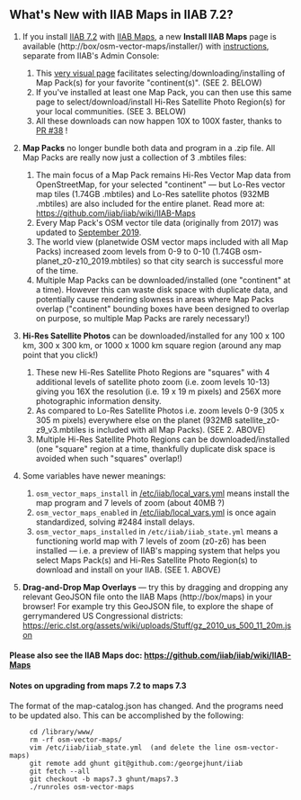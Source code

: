 ## What's New with IIAB Maps in IIAB 7.2?

1. If you install [IIAB 7.2](https://github.com/iiab/iiab/wiki/IIAB-7.2-Release-Notes) with [IIAB Maps](https://github.com/iiab/iiab/wiki/IIAB-Maps), a new **Install IIAB Maps** page is available (http://box/osm-vector-maps/installer/) with [instructions](https://github.com/iiab/iiab/wiki/IIAB-Maps#how-do-i-install-map-packs-and-satellite-photo-regions-on-iiab-72-), separate from IIAB's Admin Console:
   1. This [very visual page](https://user-images.githubusercontent.com/2458907/94740848-46c4eb00-0341-11eb-93ea-e3e4758dce48.png) facilitates selecting/downloading/installing of Map Pack(s) for your favorite "continent(s)".  (SEE 2. BELOW)
   2. If you've installed at least one Map Pack, you can then use this same page to select/download/install Hi-Res Satellite Photo Region(s) for your local communities.  (SEE 3. BELOW)
   3. All these downloads can now happen 10X to 100X faster, thanks to [PR #38](https://github.com/iiab/maps/pull/38) !

2. **Map Packs** no longer bundle both data and program in a .zip file.  All Map Packs are really now just a collection of 3 .mbtiles files:
   1. The main focus of a Map Pack remains Hi-Res Vector Map data from OpenStreetMap, for your selected "continent" — but Lo-Res vector map tiles (1.74GB .mbtiles) and Lo-Res satellite photos (932MB .mbtiles) are also included for the entire planet.  Read more at: https://github.com/iiab/iiab/wiki/IIAB-Maps
   2. Every Map Pack's OSM vector tile data (originally from 2017) was updated to [September 2019](https://archive.org/details/osm-vector-mbtiles).
   3. The world view (planetwide OSM vector maps included with all Map Packs) increased zoom levels from 0-9 to 0-10 (1.74GB osm-planet_z0-z10_2019.mbtiles) so that city search is successful more of the time.
   4. Multiple Map Packs can be downloaded/installed (one "continent" at a time).  However this can waste disk space with duplicate data, and potentially cause rendering slowness in areas where Map Packs overlap ("continent" bounding boxes have been designed to overlap on purpose, so multiple Map Packs are rarely necessary!)

3. **Hi-Res Satellite Photos** can be downloaded/installed for any 100 x 100 km, 300 x 300 km, or 1000 x 1000 km square region (around any map point that you click!)
   1. These new Hi-Res Satellite Photo Regions are "squares" with 4 additional levels of satellite photo zoom (i.e. zoom levels 10-13) giving you 16X the resolution (i.e. 19 x 19 m pixels) and 256X more photographic information density.
   2. As compared to Lo-Res Satellite Photos i.e. zoom levels 0-9 (305 x 305 m pixels) everywhere else on the planet (932MB satellite_z0-z9_v3.mbtiles is included with all Map Packs).  (SEE 2. ABOVE)
   3. Multiple Hi-Res Satellite Photo Regions can be downloaded/installed (one "square" region at a time, thankfully duplicate disk space is avoided when such "squares" overlap!)

4. Some variables have newer meanings:
   1. `osm_vector_maps_install` in [/etc/iiab/local_vars.yml](http://wiki.laptop.org/go/IIAB/FAQ#What_is_local_vars.yml_and_how_do_I_customize_it.3F) means install the map program and 7 levels of zoom (about 40MB ?)
   2. `osm_vector_maps_enabled` in [/etc/iiab/local_vars.yml](http://wiki.laptop.org/go/IIAB/FAQ#What_is_local_vars.yml_and_how_do_I_customize_it.3F) is once again standardized, solving #2484 install delays.
   3. `osm_vector_maps_installed` in `/etc/iiab/iiab_state.yml` means a functioning world map with 7 levels of zoom (z0-z6) has been installed — i.e. a preview of IIAB's mapping system that helps you select Maps Pack(s) and Hi-Res Satellite Photo Region(s) to download and install on your IIAB.  (SEE 1. ABOVE)

5. **Drag-and-Drop Map Overlays** — try this by dragging and dropping any relevant GeoJSON file onto the IIAB Maps (http://box/maps) in your browser!  For example try this GeoJSON file, to explore the shape of gerrymandered US Congressional districts: https://eric.clst.org/assets/wiki/uploads/Stuff/gz_2010_us_500_11_20m.json


#### Please also see the IIAB Maps doc: https://github.com/iiab/iiab/wiki/IIAB-Maps

#### Notes on upgrading from maps 7.2 to maps 7.3

The format of the map-catalog.json has changed. And the programs need to be updated also. This can be accomplished by the following:
```
     cd /library/www/
     rm -rf osm-vector-maps/
     vim /etc/iiab/iiab_state.yml  (and delete the line osm-vector-maps)
     git remote add ghunt git@github.com:/georgejhunt/iiab
     git fetch --all
     git checkout -b maps7.3 ghunt/maps7.3
     ./runroles osm-vector-maps
```
